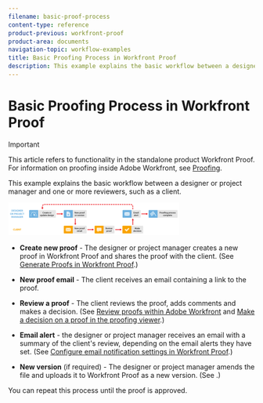 ```yaml
---
filename: basic-proof-process
content-type: reference
product-previous: workfront-proof
product-area: documents
navigation-topic: workflow-examples
title: Basic Proofing Process in Workfront Proof
description: This example explains the basic workflow between a designer or project manager and one or more reviewers, such as a client.
---
```


# Basic Proofing Process in Workfront Proof

>[!IMPORTANT]
>
>This article refers to functionality in the standalone product Workfront Proof. For information on proofing inside Adobe Workfront, see [Proofing](../../../review-and-approve-work/proofing/proofing.md).

This example explains the basic workflow between a designer or project manager and one or more reviewers, such as a client.

![basic_workflow.png](assets/basic-workflow-350x67.png)

* **Create new proof** - The designer or project manager creates a new proof in Workfront Proof and shares the proof with the client. (See [Generate Proofs in Workfront Proof](../../../workfront-proof/wp-work-proofsfiles/create-proofs-and-files/generate-proofs.md).)

* **New proof email** - The client receives an email containing a link to the proof.

* **Review a proof** - The client reviews the proof, adds comments and makes a decision. (See [Review proofs within Adobe Workfront](../../../review-and-approve-work/proofing/reviewing-proofs-within-workfront/review-proofs-in-wf.md) and [Make a decision on a proof in the proofing viewer](../../../review-and-approve-work/proofing/reviewing-proofs-within-workfront/make-a-decision-on-a-proof/make-decisions-on-proof.md).)

* **Email alert**&nbsp;- the designer or project manager receives an email with a summary of the client's review, depending on the email&nbsp;alerts they have set. (See [Configure email notification settings in Workfront Proof](../../../workfront-proof/wp-emailsntfctns/email-alerts/config-email-notification-settings-wp.md).)

* **New version** (if required) - The designer or project manager amends the file and uploads it to Workfront Proof as a new version. (See .)

You can repeat this process until the proof is approved. 
